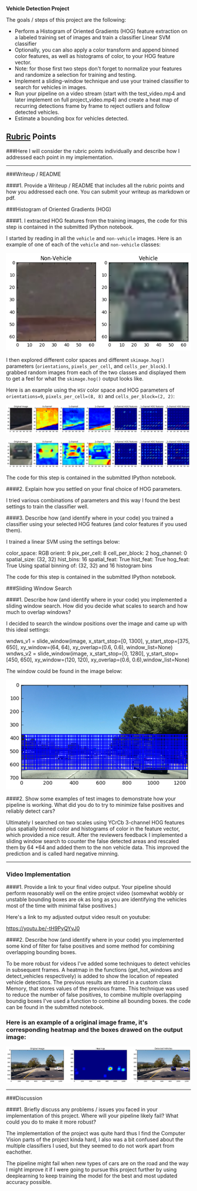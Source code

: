 **Vehicle Detection Project**

The goals / steps of this project are the following:

* Perform a Histogram of Oriented Gradients (HOG) feature extraction on a labeled training set of images and train a classifier Linear SVM classifier
* Optionally, you can also apply a color transform and append binned color features, as well as histograms of color, to your HOG feature vector. 
* Note: for those first two steps don't forget to normalize your features and randomize a selection for training and testing.
* Implement a sliding-window technique and use your trained classifier to search for vehicles in images.
* Run your pipeline on a video stream (start with the test_video.mp4 and later implement on full project_video.mp4) and create a heat map of recurring detections frame by frame to reject outliers and follow detected vehicles.
* Estimate a bounding box for vehicles detected.

## [Rubric](https://review.udacity.com/#!/rubrics/513/view) Points
###Here I will consider the rubric points individually and describe how I addressed each point in my implementation.  

---
###Writeup / README

####1. Provide a Writeup / README that includes all the rubric points and how you addressed each one.  You can submit your writeup as markdown or pdf.

###Histogram of Oriented Gradients (HOG)

####1. I extracted HOG features from the training images, the code for this step is contained in the submitted IPython notebook.  

I started by reading in all the `vehicle` and `non-vehicle` images.  Here is an example of one of each of the `vehicle` and `non-vehicle` classes:

![alt tag](https://github.com/Martijnde/SDC-Project5-CarND-Vehicle-Detection/blob/master/car_and_noncar.png?raw=true)

I then explored different color spaces and different `skimage.hog()` parameters (`orientations`, `pixels_per_cell`, and `cells_per_block`). I grabbed random images from each of the two classes and displayed them to get a feel for what the `skimage.hog()` output looks like.

Here is an example using the `HSV` color space and HOG parameters of `orientations=9`, `pixels_per_cell=(8, 8)` and `cells_per_block=(2, 2)`:

![alt tag](https://github.com/Martijnde/SDC-Project5-CarND-Vehicle-Detection/blob/master/hog1.png?raw=true)

![alt tag](https://github.com/Martijnde/SDC-Project5-CarND-Vehicle-Detection/blob/master/hog2.png?raw=true)

The code for this step is contained in the submitted IPython notebook.

####2. Explain how you settled on your final choice of HOG parameters.

I tried various combinations of parameters and this way I found the best settings to train the classifier well. 

####3. Describe how (and identify where in your code) you trained a classifier using your selected HOG features (and color features if you used them).

I trained a linear SVM using the settings below:

color_space:  RGB
orient:  9
pix_per_cell:  8
cell_per_block:  2
hog_channel:  0
spatial_size:  (32, 32)
hist_bins:  16
spatial_feat:  True
hist_feat:  True
hog_feat:  True
Using spatial binning of: (32, 32) and 16 histogram bins

The code for this step is contained in the submitted IPython notebook.

###Sliding Window Search

####1. Describe how (and identify where in your code) you implemented a sliding window search.  How did you decide what scales to search and how much to overlap windows?

I decided to search the window positions over the image and came up with this ideal settings:

wndws_v1 = slide_window(image, x_start_stop=[0, 1300], y_start_stop=[375, 650],
                             xy_window=(64, 64), xy_overlap=(0.6, 0.6), window_list=None)
wndws_v2 = slide_window(image, x_start_stop=[0, 1280], y_start_stop=[450, 650],
                             xy_window=(120, 120), xy_overlap=(0.6, 0.6),window_list=None)

The window could be found in the image below:

![alt tag](https://github.com/Martijnde/SDC-Project5-CarND-Vehicle-Detection/blob/master/slide_window.png?raw=true)

####2. Show some examples of test images to demonstrate how your pipeline is working.  What did you do to try to minimize false positives and reliably detect cars?

Ultimately I searched on two scales using YCrCb 3-channel HOG features plus spatially binned color and histograms of color in the feature vector, which provided a nice result. After the reviewers feedback I implemented a sliding window search to counter the false detected areas and rescaled them by 64 *64 and added them to the non vehicle data. This improved the prediction and is called hard negative minning.

---

### Video Implementation

####1. Provide a link to your final video output.  Your pipeline should perform reasonably well on the entire project video (somewhat wobbly or unstable bounding boxes are ok as long as you are identifying the vehicles most of the time with minimal false positives.)

Here's a link to my adjusted output video result on youtube: 

https://youtu.be/-tH9PyQYvJ0


####2. Describe how (and identify where in your code) you implemented some kind of filter for false positives and some method for combining overlapping bounding boxes.

To be more robust for videos I've added some techniques to detect vehicles in subsequent frames. A heatmap in the functions (get_hot_windows and detect_vehicles respectively) is added to show the location of repeated vehicle detections. The previous results are stored in a custom class Memory, that stores values of the previous frame. This technique was used to reduce the number of false positives, to combine multiple overlapping boundig boxes I've used a function to combine all bounding boxes. the code can be found in the submitted notebook.

### Here is an example of a original image frame, it's corresponding heatmap and the boxes drawed on the output image:

![alt tag](https://github.com/Martijnde/SDC-Project5-CarND-Vehicle-Detection/blob/master/test_flow_on_images_new.png?raw=true)

---

###Discussion

####1. Briefly discuss any problems / issues you faced in your implementation of this project.  Where will your pipeline likely fail?  What could you do to make it more robust?

The implementation of the project was quite hard thus I find the Computer Vision parts of the project kinda hard, I also was a bit confused about the multiple classifiers I used, but they seemed to do not work apart from eachother.

The pipeline might fail when new types of cars are on the road and the way I might improve it if I were going to pursue this project further by using deeplearning to keep training the model for the best and most updated accuracy possible.  

